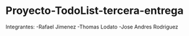# Proyecto-TodoList-tercera-entrega
Integrantes:
  -Rafael Jimenez
  -Thomas Lodato
  -Jose Andres Rodriguez 
